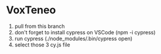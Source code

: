# VoxTeneo

1. pull from this branch 
2. don't forget to install cypress on VSCode (npm -i cypress)
3. run cypress (./node_modules/.bin/cypress open)
4. select those 3 cy.js file
